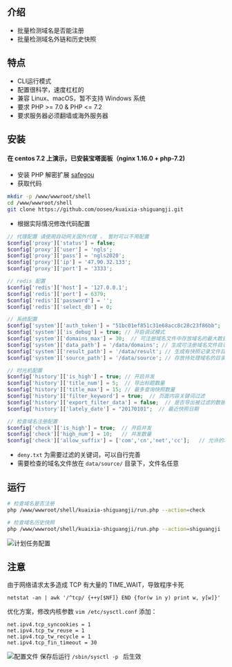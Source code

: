 ## 介绍

- 批量检测域名是否能注册
- 批量检测域名外链和历史快照

## 特点

- CLI运行模式
- 配置很科学，速度杠杠的
- 兼容 Linux、macOS，暂不支持 Windows 系统
- 要求 PHP >= 7.0 & PHP <= 7.2
- 要求服务器必须翻墙或海外服务器

## 安装

#### 在 centos 7.2 上演示，已安装宝塔面板（nginx 1.16.0 + php-7.2)
- 安装 PHP 解密扩展 [safegou](https://github.com/ooseo/safegou)
- 获取代码
```bash
mkdir -p /www/wwwroot/shell
cd /www/wwwroot/shell
git clone https://github.com/ooseo/kuaixia-shiguangji.git
```
- 根据实际情况修改代码配置
```php
// 代理配置 请使用自动网关国外代理 ， 暂时可以不用配置
$config['proxy']['status'] = false;
$config['proxy']['user'] = 'ngls';
$config['proxy']['pass'] = 'ngls2020';
$config['proxy']['ip'] = '47.90.32.133';
$config['proxy']['port'] = '3333';

// redis 配置
$config['redis']['host'] = '127.0.0.1';
$config['redis']['port'] = 6379;
$config['redis']['password'] = '';
$config['redis']['select_db'] = 0;

// 系统配置
$config['system']['auth_token'] = "51bc01ef851c31e68acc8c28c23f86bb";  // 授权令牌
$config['system']['is_debug'] = true; // 开启调试模式
$config['system']['domains_max'] = 30;  // 可注册域名文件中存放域名的最大数量
$config['system']['data_path'] = '/data/domains'; // 生成可注册域名文件目录
$config['system']['result_path'] = '/data/result'; // 生成有快照记录文件目录
$config['system']['source_path'] = '/data/source'; // 存放待处理域名的目录

// 时光机配置
$config['history']['is_high'] = true; // 开启并发
$config['history']['title_num'] = 5;  // 导出标题数量
$config['history']['title_max'] = 15; // 最多查询快照数量
$config['history']['filter_keyword'] = true;  // 页面内容关键词过滤
$config['history']['export_filter_data'] = false;  // 是否导出被过滤的数据
$config['history']['lately_date'] = "20170101";  // 最近快照日期

// 检查域名注册配置
$config['check']['is_high'] = true;  // 开启并发
$config['check']['high_num'] = 10;   // 并发数量
$config['check']['allow_suffix'] = ['com','cn','net','cc'];   // 允许的域名后缀
```

- `deny.txt` 为需要过滤的关键词，可以自行完善
- 需要检查的域名文件放在 `data/source/` 目录下，文件名任意

## 运行
```bash
# 检查域名是否注册
php /www/wwwroot/shell/kuaixia-shiguangji/run.php --action=check

# 检查域名历史快照
php /www/wwwroot/shell/kuaixia-shiguangji/run.php --action=shiguangji
```
![计划任务配置](http://img.zhupi.net/images/WechatIMG12.png)

## 注意
由于网络请求太多造成 TCP 有大量的 TIME_WAIT，导致程序卡死
```
netstat -an | awk '/^tcp/ {++y[$NF]} END {for(w in y) print w, y[w]}'
```
优化方案，修改内核参数 `vim /etc/sysctl.conf` 添加：
```
net.ipv4.tcp_syncookies = 1
net.ipv4.tcp_tw_reuse = 1
net.ipv4.tcp_tw_recycle = 1
net.ipv4.tcp_fin_timeout = 30
```
![配置文件](http://img.zhupi.net/images/WechatIMG13.png)
保存后运行 `/sbin/sysctl -p ` 后生效
